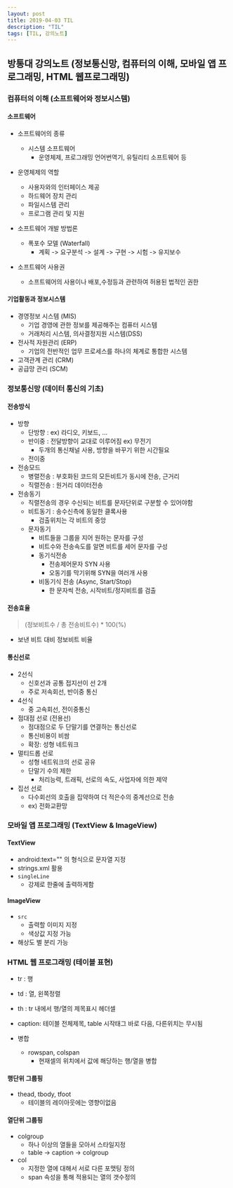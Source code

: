 ```yaml
---
layout: post
title: 2019-04-03 TIL
description: "TIL"
tags: [TIL, 강의노트]
---
```


## 방통대 강의노트 (정보통신망, 컴퓨터의 이해, 모바일 앱 프로그래밍, HTML 웹프로그래밍)

### 컴퓨터의 이해 (소프트웨어와 정보시스템)

#### 소프트웨어

- 소프트웨어의 종류
  - 시스템 소프트웨어
    - 운영체제, 프로그래밍 언어번역기, 유틸리티 소프트웨어 등
- 운영체제의 역할

  - 사용자와의 인터페이스 제공
  - 하드웨어 장치 관리
  - 파일시스템 관리
  - 프로그램 관리 및 지원

- 소프트웨어 개발 방법론
  - 폭포수 모델 (Waterfall)
    - 계획 -> 요구분석 -> 설계 -> 구현 -> 시험 -> 유지보수
- 소프트웨어 사용권
  - 소프트웨어의 사용이나 배포,수정등과 관련하여 허용된 법적인 권한

#### 기업활동과 정보시스템

- 경영정보 시스템 (MIS)
  - 기업 경영에 관한 정보를 제공해주는 컴퓨터 시스템
  - 거래처리 시스템, 의사결정지원 시스템(DSS)
- 전사적 자원관리 (ERP)
  - 기업의 전반적인 업무 프로세스를 하나의 체계로 통합한 시스템
- 고객관계 관리 (CRM)
- 공급망 관리 (SCM)

### 정보통신망 (데이터 통신의 기초)

#### 전송방식

- 방향
  - 단방향 : ex) 라디오, 키보드, ...
  - 반이중 : 전달방향이 교대로 이루어짐 ex) 무전기
    - 두개의 통신채널 사용, 방향을 바꾸기 위한 시간필요
  - 전이중
- 전송모드
  - 병렬전송 : 부호화된 코드의 모든비트가 동시에 전송, 근거리
  - 직렬전송 : 원거리 데이터전송
- 전송동기
  - 직렬전송의 경우 수신되는 비트를 문자단위로 구분할 수 있어야함
  - 비트동기 : 송수신측에 동일한 클록사용
    - 검출위치는 각 비트의 중앙
  - 문자동기
    - 비트들을 그룹을 지어 원하는 문자를 구성
    - 비트수와 전송속도를 알면 비트를 세어 문자를 구성
    - 동기식전송
      - 전송제어문자 SYN 사용
      - 오동기를 막기위해 SYN을 여러개 사용
    - 비동기식 전송 (Async, Start/Stop)
      - 한 문자씩 전송, 시작비트/정지비트를 검출

#### 전송효율

> (정보비트수 / 총 전송비트수) \* 100(%)

- 보낸 비트 대비 정보비트 비율

#### 통신선로

- 2선식
  - 신호선과 공통 접지선이 선 2개
  - 주로 저속회선, 반이중 통신
- 4선식
  - 중 고속회선, 전이중통신
- 점대점 선로 (전용선)
  - 점대점으로 두 단말기를 연결하는 통신선로
  - 통신비용이 비쌈
  - 확장: 성형 네트워크
- 멀티드롭 선로
  - 성형 네트워크의 선로 공유
  - 단말기 수의 제한
    - 처리능력, 트래픽, 선로의 속도, 사업자에 의한 제약
- 집선 선로
  - 다수회선의 호출을 집약하여 더 적은수의 중계선으로 전송
  - ex) 전화교환망

### 모바일 앱 프로그래밍 (TextView & ImageView)

#### TextView

- android:text="" 의 형식으로 문자열 지정
- strings.xml 활용
- `singleLine`
  - 강제로 한줄에 출력하게함

#### ImageView

- `src`
  - 출력할 이미지 지정
  - 색상값 지정 가능
- 해상도 별 분리 가능

### HTML 웹 프로그래밍 (테이블 표현)

- tr : 행
- td : 열, 왼쪽정렬
- th : tr 내에서 행/열의 제목표시 헤더셀
- caption: 테이블 전체제목, table 시작태그 바로 다음, 다른위치는 무시됨

- 병합
  - rowspan, colspan
    - 현재셀의 위치에서 값에 해당하는 행/열을 병합

#### 행단위 그룹핑

- thead, tbody, tfoot
  - 테이블의 레이아웃에는 영향이없음

#### 열단위 그룹핑

- colgroup
  - 하나 이상의 열들을 모아서 스타일지정
  - table -> caption -> colgroup
- col
  - 지정한 열에 대해서 서로 다른 포맷팅 정의
  - span 속성을 통해 적용되는 열의 갯수정의
